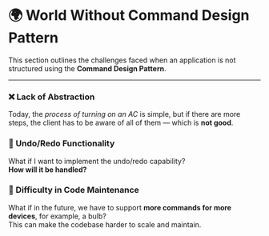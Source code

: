 # 🌍 World Without Command Design Pattern

This section outlines the challenges faced when an application is not structured using the **Command Design Pattern**.

---

### ❌ Lack of Abstraction
Today, the *process of turning on an AC* is simple, but if there are more steps, the client has to be aware of all of them — which is **not good**.

### 🔁 Undo/Redo Functionality
What if I want to implement the undo/redo capability?  
**How will it be handled?**

### 🧩 Difficulty in Code Maintenance
What if in the future, we have to support **more commands for more devices**, for example, a bulb?  
This can make the codebase harder to scale and maintain.
